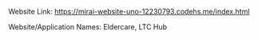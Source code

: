 Website Link: https://mirai-website-uno-12230793.codehs.me/index.html

Website/Application Names: Eldercare, LTC Hub
